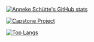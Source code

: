 [![Anneke Schütte's GitHub stats](https://github-readme-stats.vercel.app/api?username=AnnekeSchuette)](https://github.com/AnnekeSchuette/github-readme-stats?show_icons=true&theme=dark&count_private=true)

[![Capstone Project](https://github-readme-stats.vercel.app/api/pin/?username=AnnekeSchuette&repo=capstone-project)](https://github.com/AnnekeSchuette/capstone-project?&theme=dark)

[![Top Langs](https://github-readme-stats.vercel.app/api/top-langs/?username=AnnekeSchuette)](https://github.com/AnnekeSchuette/github-readme-stats)
